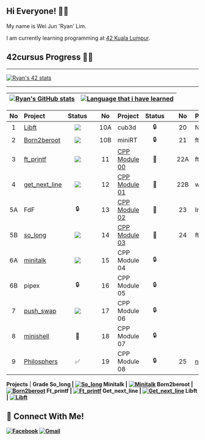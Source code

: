 ## Hi Everyone! 👋🏻

My name is Wei Jun 'Ryan' Lim.

I am currently learning programming at  [42 Kuala Lumpur](https://42kl.edu.my).

## 42cursus Progress 💪🏻

---

[![Ryan's 42 stats](https://badge42.vercel.app/api/v2/cl31j44h0007809mep6of7oak/stats?cursusId=21&coalitionId=180)](https://profile.intra.42.fr/users/welim)

---

| [![Ryan's GitHub stats](https://github-readme-stats.vercel.app/api?username=Ry4nnnn&count_private=true&show_icons=true&hide=issues&hide_border=true&theme=vue-dark)](https://github.com/Ry4nnnn?tab=repositories) | [![Language that i have learned](https://github-readme-stats.vercel.app/api/top-langs/?username=Ry4nnnn&layout=compact&hide_border=true&theme=vue-dark)](https://github.com/Ry4nnnn?tab=repositories) |
|:-:|:-:|

| No  | Project                                     | Status |   | No  | Project                                   | Status |   | No  | Project                        | Status |
| :-: | :------------------------------------------ | :----: | - | :-: | :---------------------------------------- | :----: | - | :-: | :----------------------------- | :----: |
| 1   | [Libft](../../../42_libft)                  | ![](https://badge42.vercel.app/api/v2/cl31j44h0007809mep6of7oak/project/2609986)     |   | 10A | cub3d                                      | 🔒     |   | 20  | NetPractice                    | 🔒      |
| 2   | [Born2beroot](../../../42_born2beroot)      | ![](https://badge42.vercel.app/api/v2/cl31j44h0007809mep6of7oak/project/2609986)     |   | 10B | miniRT                                     | 🔒     |   | 21  | ft_containers                  | 🔒      |
| 3   | [ft_printf](../../../42_ft_printf)          | ![](https://badge42.vercel.app/api/v2/cl31j44h0007809mep6of7oak/project/2609986)     |   | 11  | [CPP Module 00](../../../42_cpp_module_00) | 📝     |   | 22A | ft_irc                         | 🔒      |
| 4   | [get_next_line](../../../42_get_next_line)  | ![](https://badge42.vercel.app/api/v2/cl31j44h0007809mep6of7oak/project/2609986)     |   | 12  | [CPP Module 01](../../../42_cpp_module_01) | 📝     |   | 22B | webserv                        | 🔒      |
| 5A  | FdF                                         | 🔒     |   | 13  | [CPP Module 02](../../../42_cpp_module_02) | 📝     |   | 23  | Inception                      | 🔒      |
| 5B  | [so_long](../../../42_so_long)              | ![](https://badge42.vercel.app/api/v2/cl31j44h0007809mep6of7oak/project/2609986)     |   | 14  | [CPP Module 03](../../../42_cpp_module_03) | 📝     |   | 24  | ft_transcendence               | 🔒      |
| 6A  | [minitalk](../../../42_minitalk)            | ![](https://badge42.vercel.app/api/v2/cl31j44h0007809mep6of7oak/project/2609986)     |   | 15  | CPP Module 04                              | 🔒     |   |     |                                |         |
| 6B  | pipex                                       | 🔒     |   | 16  | CPP Module 05                              | 🔒     |   |     |                                |         |
| 7   | [push_swap](../../../42_push_swap)          | ![](https://badge42.vercel.app/api/v2/cl31j44h0007809mep6of7oak/project/2655796)     |   | 17  | CPP Module 06                              | 🔒     |   |     |                                |         |
| 8   | [minishell](../../../../bunyod16/minishell) | 📝     |   | 18  | CPP Module 07                              | 🔒     |   |     |                                |         |
| 9   | [Philosphers](../../../42_philosophers)     | ✅     |   | 19  | CPP Module 08                              | 🔒     |   | 25  | [netwhat](../../../42_netwhat) | ✅      |

<b>Projects</b> | <b>Grade<b>
<b>So_long</b> | [![So_long](https://badge42.vercel.app/api/v2/cl31j44h0007809mep6of7oak/project/2609986)](https://github.com/Ry4nnnn/so_long)
<b>Minitalk</b> | [![Minitalk](https://badge42.vercel.app/api/v2/cl31j44h0007809mep6of7oak/project/2609986)](https://github.com/Ry4nnnn/minitalk)
<b>Born2beroot</b> | [![Born2beroot](https://badge42.vercel.app/api/v2/cl31j44h0007809mep6of7oak/project/2588918)](https://github.com/Ry4nnnn/born2beroot)
<b>Ft_printf</b> | [![Ft_printf](https://badge42.vercel.app/api/v2/cl31j44h0007809mep6of7oak/project/2569549)](https://github.com/Ry4nnnn/ft_printf)
<b>Get_next_line</b> | [![Get_next_line](https://badge42.vercel.app/api/v2/cl31j44h0007809mep6of7oak/project/2565142)](https://github.com/Ry4nnnn/get_next_line)
<b>Libft</b> | [![Libft](https://badge42.vercel.app/api/v2/cl31j44h0007809mep6of7oak/project/2550472)](https://github.com/Ry4nnnn/libft)

## 📱 Connect With Me!
[![Facebook](https://img.shields.io/badge/-Facebook-3b5998?style=flat-square&logo=facebook&logoColor=white)](https://www.facebook.com/ryan.lim.42)
[![Gmail](https://img.shields.io/badge/-Gmail-d95040?style=flat-square&logo=gmail&logoColor=white)](mailto:weijunlimmm@gmail.com)